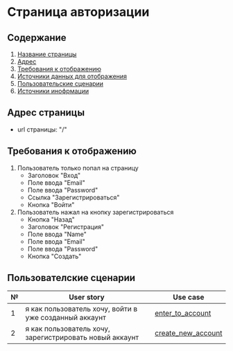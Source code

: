 # Страница авторизации

## Содержание

1. [Название страницы](#название-страницы)
2. [Адрес](#адрес)
3. [Требования к отображению](#требования-к-отображению)
4. [Источники данных для отображения](#источники-данных-для-отображения)
5. [Пользовательские сценарии](#пользовательские-сценарии)
6. [Источники инофрмации](#источники-информации)

## Адрес страницы

- url страницы: "/"

## Требования к отображению
<ol>
  <li>Пользователь только попал на страницу
    <ul>
      <li>Заголовок "Вход"</li>
      <li>Поле ввода "Email"</li>
      <li>Поле ввода "Password"</li>
      <li>Ссылка "Зарегистрироваться"</li>
      <li>Кнопка "Войти"</li>
    </ul>
  </li>

  <li>Пользователь нажал на кнопку зарегистрироваться
    <ul>
      <li>Кнопка "Назад"</li>
      <li>Заголовок "Регистрация"</li>
      <li>Поле ввода "Name"</li>
      <li>Поле ввода "Email"</li>
      <li>Поле ввода "Password"</li>
      <li>Кнопка "Создать"</li>
    </ul>
  </li>
</ol>

## Пользователские сценарии

<table>
  <thead>
    <tr>
      <th>№</th>
      <th>User story</th>
      <th>Use case</th>
    </tr>
  </thead>
  <tbody>
    <tr>
<!-- порядковый номер истории -->
      <td>1</td>
<!-- я как пользователь, хочу... -->
      <td>я как пользователь хочу, войти в уже созданный аккаунт</td>
<!-- ссылка на описание сценария -->
      <td>
        <a href="../scripts/script-enter-to-account.md">enter_to_account</a>
      </td>
    </tr>
    <tr>
<!-- порядковый номер истории -->
      <td>2</td>
<!-- я как пользователь, хочу... -->
      <td>я как пользователь хочу, зарегистрировать новый аккаунт</td>
<!-- ссылка на описание сценария -->
      <td>
        <a href="../scripts/script-create-new-account.md">create_new_account</a>
      </td>
    </tr>
  </tbody>
</table>